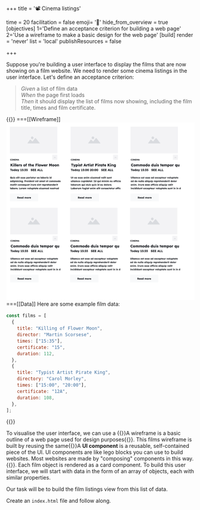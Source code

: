 +++
title = '📽️ Cinema listings'

time = 20
facilitation = false
emoji= '🧩'
hide_from_overview = true
[objectives]
    1='Define an acceptance criterion for building a web page'
    2='Use a wireframe to make a basic design for the web page'
[build]
  render = 'never'
  list = 'local'
  publishResources = false

+++

Suppose you're building a user interface to display the films that are now showing on a film website. We need to render some cinema listings in the user interface. Let's define an acceptance criterion:

> _Given_ a list of film data  
> _When_ the page first loads  
> _Then_ it should display the list of films now showing, including the film title, times and film certificate.

{{<tabs name="wireframe and data structure">}}
===[[Wireframe]]
![film-cards](film-cards.png "A grid of cards displaying film information")
===[[Data]]
Here are some example film data:

```js
const films = [
  {
    title: "Killing of Flower Moon",
    director: "Martin Scorsese",
    times: ["15:35"],
    certificate: "15",
    duration: 112,
  },
  {
    title: "Typist Artist Pirate King",
    directory: "Carol Morley",
    times: ["15:00", "20:00"],
    certificate: "12A",
    duration: 108,
  },
];
```

{{</tabs>}}

To visualise the user interface, we can use a {{<tooltip title="wireframe">}}A wireframe is a basic outline of a web page used for design purposes{{</tooltip>}}. This films wireframe is built by reusing the same{{<tooltip title="UI component">}}A **UI component** is a reusable, self-contained piece of the UI. UI components are like lego blocks you can use to build websites. Most websites are made by "composing" components in this way.{{</tooltip>}}. Each film object is rendered as a card component. To build this user interface, we will start with data in the form of an array of objects, each with similar properties.

Our task will be to build the film listings view from this list of data.

Create an `index.html` file and follow along.
